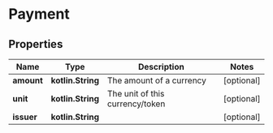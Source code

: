 
# Payment

## Properties
Name | Type | Description | Notes
------------ | ------------- | ------------- | -------------
**amount** | **kotlin.String** | The amount of a currency |  [optional]
**unit** | **kotlin.String** | The unit of this currency/token |  [optional]
**issuer** | **kotlin.String** |  |  [optional]



